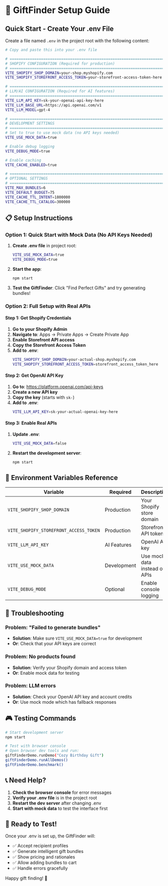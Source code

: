 # 🚀 GiftFinder Setup Guide

## Quick Start - Create Your .env File

Create a file named `.env` in the project root with the following content:

```bash
# Copy and paste this into your .env file

# =============================================================================
# SHOPIFY CONFIGURATION (Required for production)
# =============================================================================
VITE_SHOPIFY_SHOP_DOMAIN=your-shop.myshopify.com
VITE_SHOPIFY_STOREFRONT_ACCESS_TOKEN=your-storefront-access-token-here

# =============================================================================
# LLM/AI CONFIGURATION (Required for AI features)
# =============================================================================
VITE_LLM_API_KEY=sk-your-openai-api-key-here
VITE_LLM_BASE_URL=https://api.openai.com/v1
VITE_LLM_MODEL=gpt-4

# =============================================================================
# DEVELOPMENT SETTINGS
# =============================================================================
# Set to true to use mock data (no API keys needed)
VITE_USE_MOCK_DATA=true

# Enable debug logging
VITE_DEBUG_MODE=true

# Enable caching
VITE_CACHE_ENABLED=true

# =============================================================================
# OPTIONAL SETTINGS
# =============================================================================
VITE_MAX_BUNDLES=6
VITE_DEFAULT_BUDGET=75
VITE_CACHE_TTL_INTENT=1800000
VITE_CACHE_TTL_CATALOG=300000
```

## 📋 Setup Instructions

### Option 1: Quick Start with Mock Data (No API Keys Needed)

1. **Create .env file** in project root:
   ```bash
   VITE_USE_MOCK_DATA=true
   VITE_DEBUG_MODE=true
   ```

2. **Start the app**:
   ```bash
   npm start
   ```

3. **Test the GiftFinder**: Click "Find Perfect Gifts" and try generating bundles!

### Option 2: Full Setup with Real APIs

#### Step 1: Get Shopify Credentials

1. **Go to your Shopify Admin**
2. **Navigate to**: Apps → Private Apps → Create Private App
3. **Enable Storefront API access**
4. **Copy the Storefront Access Token**
5. **Add to .env**:
   ```bash
   VITE_SHOPIFY_SHOP_DOMAIN=your-actual-shop.myshopify.com
   VITE_SHOPIFY_STOREFRONT_ACCESS_TOKEN=storefront_access_token_here
   ```

#### Step 2: Get OpenAI API Key

1. **Go to**: https://platform.openai.com/api-keys
2. **Create a new API key**
3. **Copy the key** (starts with `sk-`)
4. **Add to .env**:
   ```bash
   VITE_LLM_API_KEY=sk-your-actual-openai-key-here
   ```

#### Step 3: Enable Real APIs

1. **Update .env**:
   ```bash
   VITE_USE_MOCK_DATA=false
   ```

2. **Restart the development server**:
   ```bash
   npm start
   ```

## 🎯 Environment Variables Reference

| Variable | Required | Description | Example |
|----------|----------|-------------|---------|
| `VITE_SHOPIFY_SHOP_DOMAIN` | Production | Your Shopify store domain | `mystore.myshopify.com` |
| `VITE_SHOPIFY_STOREFRONT_ACCESS_TOKEN` | Production | Storefront API token | `abc123...` |
| `VITE_LLM_API_KEY` | AI Features | OpenAI API key | `sk-abc123...` |
| `VITE_USE_MOCK_DATA` | Development | Use mock data instead of APIs | `true` or `false` |
| `VITE_DEBUG_MODE` | Optional | Enable console logging | `true` or `false` |

## 🔧 Troubleshooting

### Problem: "Failed to generate bundles"
- **Solution**: Make sure `VITE_USE_MOCK_DATA=true` for development
- **Or**: Check that your API keys are correct

### Problem: No products found
- **Solution**: Verify your Shopify domain and access token
- **Or**: Enable mock data for testing

### Problem: LLM errors
- **Solution**: Check your OpenAI API key and account credits
- **Or**: Use mock mode which has fallback responses

## 🎮 Testing Commands

```bash
# Start development server
npm start

# Test with browser console
# Open browser dev tools and run:
giftFinderDemo.runDemo("Cozy Birthday Gift")
giftFinderDemo.runAllDemos()
giftFinderDemo.benchmark()
```

## 📞 Need Help?

1. **Check the browser console** for error messages
2. **Verify your .env file** is in the project root
3. **Restart the dev server** after changing .env
4. **Start with mock data** to test the interface first

## 🎁 Ready to Test!

Once your .env is set up, the GiftFinder will:
- ✅ Accept recipient profiles
- ✅ Generate intelligent gift bundles
- ✅ Show pricing and rationales
- ✅ Allow adding bundles to cart
- ✅ Handle errors gracefully

Happy gift finding! 🎉
